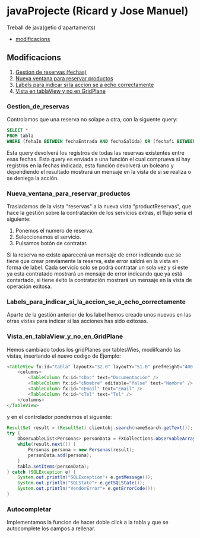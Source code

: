 # javaProjecte (Ricard y Jose Manuel)
Treball de java(getio d'apartaments)

 * [modificacions](#Modificacions)

## Modificacions
1. [Gestion de reservas (fechas)](#Gestion_de_reservas)
2. [Nueva ventana para reservar productos](#Nueva_ventana_para_reservar_productos)
3. [Labels para indicar si la accion se a echo correctamente](#Labels_para_indicar_si_la_accion_se_a_echo_correctamente)
4. [Vista en tablaView y no en GridPlane](#Vista_en_tablaView_y_no_en_GridPlane)

### Gestion_de_reservas

Controlamos que una reserva no solape a otra, con la siguente query:
```sql
SELECT *
FROM tabla
WHERE (fehaIn BETWEEN fechaEntrada AND fechaSalida) OR (fechafi BETWEEN fechaEntrada AND fechaSalida) OR (fehaIn <= fechaEntrada  AND fechafi >= fechaSalida);
```
Esta query devolverá los registros de todas las reservas existentes entre esas fechas.
Esta query es enviada a una función el cual comprueva si hay registros en la fechas indicada, esta función devolverá un boleano y dependiendo el resultado mostrará un mensaje en la vista de si se realiza o se deniega la acción.

### Nueva_ventana_para_reservar_productos

Trasladamos de la vista "reservas" a la nueva vista "productReservas", que hace la gestión sobre la contratación de los servicios extras, el flujo sería el siguiente:
1. Ponemos el numero de reserva.
2. Seleccionamos el servicio.
3. Pulsamos botón de contratar.

Si la reserva no existe aparecerá un mensaje de error indicando que se tiene que crear previamente la reserva, este error saldrá en la vista en forma de label.
Cada servicio solo se podrá contratar un sola vez y si este ya esta contratado mostrará un mensaje de error indicando que ya está contartado, si tiene éxito la contratación mostrará un mensaje en la vista de operación exitosa.

### Labels_para_indicar_si_la_accion_se_a_echo_correctamente

Aparte de la gestión anterior de los label hemos creado unos nuevos en las otras vistas para indicar si las acciones has sido exitosas.

### Vista_en_tablaView_y_no_en_GridPlane

Hemos cambiado todos los gridPlanes por tablesWies, modiifcando las vistas, insertando el nuevo codigo de Ejemplo:
```java
<TableView fx:id="tabla" layoutX="32.0" layoutY="51.0" prefHeight="400.0" prefWidth="346.0">
	<columns>
		<TableColumn fx:id="cDoc" text="Documentación" />
		<TableColumn fx:id="cNombre" editable="false" text="Nombre" />
		<TableColumn fx:id="cEmail" text="Email" />
		<TableColumn fx:id="cTel" text="Tel" />
	</columns> 
</TableView>
```
y en el controlador pondremos el siguente:
```java
ResultSet result = (ResultSet) clientobj.search(nameSearch.getText());
try {
	ObservableList<Personas> personData = FXCollections.observableArrayList();
	while(result.next()) {
		Personas persona = new Personas(result);
		personData.add(persona);
	}
	tabla.setItems(personData);
} catch (SQLException e) {
    System.out.println("SQLException"+ e.getMessage());
    System.out.println("SQLState"+ e.getSQLState());
    System.out.println("VendorError"+ e.getErrorCode());
}
```

### Autocompletar

Implementamos la funcion de hacer doble click a la tabla y que se autocomplete los campos a rellenar.


